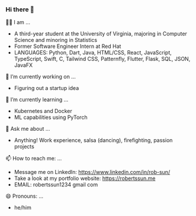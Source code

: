### Hi there 👋

🧑‍🎓 I am ...
- A third-year student at the University of Virginia, majoring in Computer Science and minoring in Statistics
- Former Software Engineer Intern at Red Hat
- LANGUAGES: Python, Dart, Java, HTML/CSS, React, JavaScript, TypeScript, Swift, C, Tailwind CSS, Patternfly, Flutter, Flask, SQL, JSON, JavaFX

🔭 I’m currently working on ...
- Figuring out a startup idea

🌱 I’m currently learning ...
- Kubernetes and Docker
- ML capabilities using PyTorch

💬 Ask me about ...
- Anything! Work experience, salsa (dancing), firefighting, passion projects

📫 How to reach me: ...
- Message me on LinkedIn: https://www.linkedin.com/in/rob-sun/
- Take a look at my portfolio website: https://robertssun.me
- EMAIL: robertssun1234 <at> gmail <dot> com

😄 Pronouns: ...
- he/him

